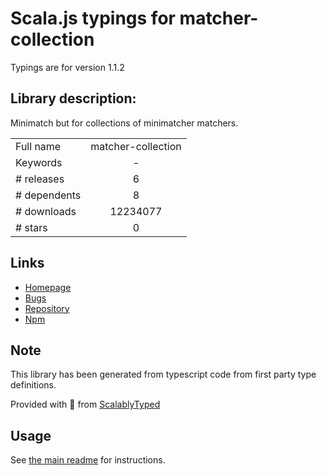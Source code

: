 
# Scala.js typings for matcher-collection

Typings are for version 1.1.2

## Library description:
Minimatch but for collections of minimatcher matchers.

|                    |                 |
| ------------------ | :-------------: |
| Full name          | matcher-collection |
| Keywords           | - |
| # releases         | 6 |
| # dependents       | 8 |
| # downloads        | 12234077 |
| # stars            | 0 |

## Links
- [Homepage](https://github.com/stefanpenner/matcher-collection#readme)
- [Bugs](https://github.com/stefanpenner/matcher-collection/issues)
- [Repository](https://github.com/stefanpenner/matcher-collection)
- [Npm](https://www.npmjs.com/package/matcher-collection)
    


## Note
This library has been generated from typescript code from first party type definitions.

Provided with :purple_heart: from [ScalablyTyped](https://github.com/oyvindberg/ScalablyTyped)

## Usage
See [the main readme](../../readme.md) for instructions.


